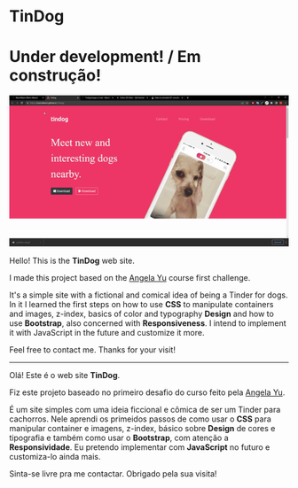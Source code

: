 # TinDog

# Under development! / Em construção!

<img src="images/tindog-site.gif">

Hello! This is the **TinDog** web site. 

I made this project based on the <a href="https://www.udemy.com/course/the-complete-web-development-bootcamp/" target=_blank>Angela Yu</a> course first challenge.

It's a simple site with a fictional and comical idea of being a Tinder for dogs. In it I learned the first steps on how to use **CSS** to manipulate containers and images, z-index, basics of color and typography **Design** and how to use **Bootstrap**, also concerned with **Responsiveness**. I intend to implement it with JavaScript in the future and customize it more.

Feel free to contact me. Thanks for your visit!

-------------------------------------------------------------------------------------------------------------------------------------------------------------------------

Olá! Este é o web site **TinDog**.

Fiz este projeto baseado no primeiro desafio do curso feito pela <a href="https://www.udemy.com/course/the-complete-web-development-bootcamp/" target=_blank>Angela Yu</a>.

É um site simples com uma ideia ficcional e cômica de ser um Tinder para cachorros. Nele aprendi os primeidos passos de como usar o **CSS** para manipular container e imagens, z-index, básico sobre **Design** de cores e tipografia e também como usar o **Bootstrap**, com atenção a **Responsividade**. Eu pretendo implementar com **JavaScript** no futuro e customiza-lo ainda mais.

Sinta-se livre pra me contactar. Obrigado pela sua visita!
